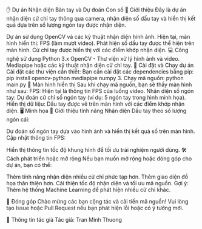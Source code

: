 ✋ Dự án Nhận diện Bàn tay và Dự đoán Con số
📌 Giới thiệu
Đây là dự án nhận diện cử chỉ tay thông qua camera, nhận diện số dấu tay và hiển thị kết quả dựa trên số lượng ngón tay được nhận diện.

Dự án sử dụng OpenCV và các kỹ thuật nhận diện hình ảnh.
Hiện tại, màn hình hiển thị:
FPS (làm mượt video).
Phát hiện số dấu tay được thể hiện trên màn hình.
Cử chỉ tay được hiển thị với các điểm khớp nhận diện.
💻 Công nghệ sử dụng
Python 3.x
OpenCV - Thư viện xử lý hình ảnh và video.
Mediapipe hoặc các kỹ thuật nhận diện cử chỉ tay.
📂 Cài đặt và Chạy dự án
Cài đặt các thư viện cần thiết:
Bạn cần cài đặt các dependencies bằng pip:
pip install opencv-python mediapipe numpy
3. Chạy mã nguồn:
python main.py
🚀 Màn hình hiển thị
Sau khi chạy mã nguồn, bạn sẽ thấy màn hình như sau:
FPS: Hiện tại là thông tin FPS của luồng video.
Nhận diện số ngón tay: Dự đoán cử chỉ số ngón tay (ví dụ: 5 ngón tay trong hình minh họa).
Hiển thị dữ liệu: Dấu tay được vẽ trên màn hình với các điểm khớp nhận diện.
🖥️ Minh họa
📄 Giới thiệu tính năng
Nhận diện Dấu tay theo số lượng ngón cái:

Dự đoán số ngón tay dựa vào hình ảnh và hiển thị kết quả số trên màn hình.
Cập nhật thông tin FPS:

Hiển thị thông tin tốc độ khung hình để tối ưu trải nghiệm người dùng.
🛠️ Cách phát triển hoặc mở rộng
Nếu bạn muốn mở rộng hoặc đóng góp cho dự án, bạn có thể:

Thêm tính năng nhận diện nhiều cử chỉ phức tạp hơn.
Thêm giao diện đồ họa thân thiện hơn.
Cải thiện tốc độ nhận diện và tối ưu mã nguồn.
Gợi ý: Thêm hệ thống Machine Learning để phát hiện nhiều cử chỉ khác.

🤝 Đóng góp
Chào mừng các bạn cộng tác và cải tiến mã nguồn!
Vui lòng tạo Issue hoặc Pull Request nếu bạn phát hiện lỗi hoặc có ý tưởng mới.

📧 Thông tin tác giả
Tác giả: Tran Minh Thuong
